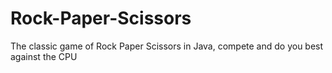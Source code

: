 # Rock-Paper-Scissors
The classic game of Rock Paper Scissors in Java, compete and do you best against the CPU

